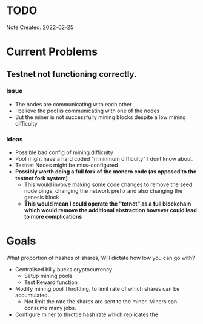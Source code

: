 # TODO
Note Created: 2022-02-25

# Current Problems
## Testnet not functioning correctly.
### Issue
- The nodes are communicating with each other
- I believe the pool is communicating with one of the nodes
- But the miner is not successfully mining blocks despite a low mining difficulty
### Ideas
- Possible bad config of mining difficulty
- Pool might have a hard coded "mininmum difficulty" I dont know about.
- Testnet Nodes might be miss-configured
- **Possibly worth doing a full fork of the monero code (as opposed to the testnet fork system)**
  - This would involve making some code changes to remove the seed node pings, changing the network prefix and also changing the genesis block
  - **This would mean I could operate the "tetnet" as a full blockchain which would remove the additional abstraction however could lead to more complications**



# Goals
What proportion of hashes of shares, Will dictate how low you can go with? 

- Centralised billy bucks cryptocurrency
  - Setup mining pools
  - Test Reward function
- Modify mining pool Throttling, to limit rate of which shares can be accumulated.
  - Not limit the rate the shares are sent to the miner. Miners can consume many jobs.
- Configure miner to throttle hash rate which replicates the 